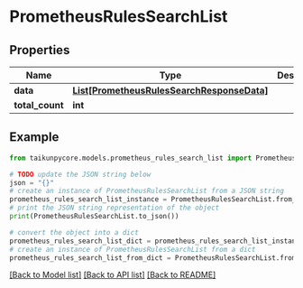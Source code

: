# PrometheusRulesSearchList


## Properties

Name | Type | Description | Notes
------------ | ------------- | ------------- | -------------
**data** | [**List[PrometheusRulesSearchResponseData]**](PrometheusRulesSearchResponseData.md) |  | [optional] 
**total_count** | **int** |  | [optional] 

## Example

```python
from taikunpycore.models.prometheus_rules_search_list import PrometheusRulesSearchList

# TODO update the JSON string below
json = "{}"
# create an instance of PrometheusRulesSearchList from a JSON string
prometheus_rules_search_list_instance = PrometheusRulesSearchList.from_json(json)
# print the JSON string representation of the object
print(PrometheusRulesSearchList.to_json())

# convert the object into a dict
prometheus_rules_search_list_dict = prometheus_rules_search_list_instance.to_dict()
# create an instance of PrometheusRulesSearchList from a dict
prometheus_rules_search_list_from_dict = PrometheusRulesSearchList.from_dict(prometheus_rules_search_list_dict)
```
[[Back to Model list]](../README.md#documentation-for-models) [[Back to API list]](../README.md#documentation-for-api-endpoints) [[Back to README]](../README.md)


